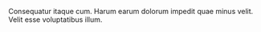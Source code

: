 Consequatur itaque cum. Harum earum dolorum impedit quae minus velit. Velit esse voluptatibus illum.